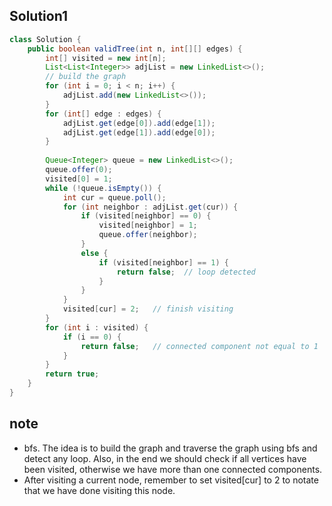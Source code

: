 ## Solution1
``` java
class Solution {
    public boolean validTree(int n, int[][] edges) {
        int[] visited = new int[n];
        List<List<Integer>> adjList = new LinkedList<>();
        // build the graph
        for (int i = 0; i < n; i++) {
            adjList.add(new LinkedList<>());
        }
        for (int[] edge : edges) {
            adjList.get(edge[0]).add(edge[1]);
            adjList.get(edge[1]).add(edge[0]);
        }
        
        Queue<Integer> queue = new LinkedList<>();
        queue.offer(0);
        visited[0] = 1;
        while (!queue.isEmpty()) {
            int cur = queue.poll();
            for (int neighbor : adjList.get(cur)) {
                if (visited[neighbor] == 0) {
                    visited[neighbor] = 1;
                    queue.offer(neighbor);
                }
                else {
                    if (visited[neighbor] == 1) {
                        return false;  // loop detected
                    }
                }
            }
            visited[cur] = 2;   // finish visiting
        }
        for (int i : visited) {
            if (i == 0) {
                return false;   // connected component not equal to 1
            }
        }
        return true;
    }
}
```

## note
* bfs. The idea is to build the graph and traverse the graph using bfs and detect any loop. Also, in the end we should
check if all vertices have been visited, otherwise we have more than one connected components.
* After visiting a current node, remember to set visited[cur] to 2 to notate that we have done visiting this node.
